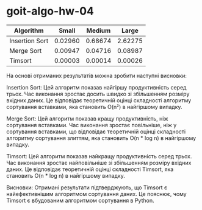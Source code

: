 # goit-algo-hw-04

| Algorithm      | Small   | Medium  | Large   |
|----------------|---------|---------|---------|
| Insertion Sort | 0.02960 | 0.68674 | 2.62275 |
| Merge Sort     | 0.00947 | 0.04716 | 0.08987 |
| Timsort        | 0.00003 | 0.00014 | 0.00026 |

На основі отриманих результатів можна зробити наступні висновки:

Insertion Sort: Цей алгоритм показав найгіршу продуктивність серед трьох. Час виконання зростає досить швидко зі
збільшенням розміру вхідних даних. Це відповідає теоретичній оцінці складності алгоритму сортування вставками, яка
становить O(n²) в найгіршому випадку.

Merge Sort: Цей алгоритм показав кращу продуктивність, ніж сортування вставками. Час виконання
зростає повільніше, ніж у сортування вставками, що відповідає теоретичній оцінці складності алгоритму сортування
злиттям, яка становить O(n * log n) в найгіршому випадку.

Timsort: Цей алгоритм показав найкращу продуктивність серед трьох. Час виконання зростає найповільніше зі збільшенням
розміру вхідних даних. Це відповідає теоретичній оцінці складності Timsort, яка становить O(n * log n) в найгіршому
випадку.

Висновки:
Отримані результати підтверджують, що Timsort є найефективнішим алгоритмом сортування даних. Це пояснює, чому
Timsort є вбудованим алгоритмом сортування в Python.
